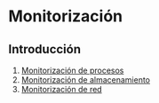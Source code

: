# Monitorización
## Introducción

1. [Monitorización de procesos](Monitorizacióndeprocesos.md)
2. [Monitorización de almacenamiento](Monitorizaciondeprocesos.md)
4. [Monitorización de red](Monitorizaciondered.md)
